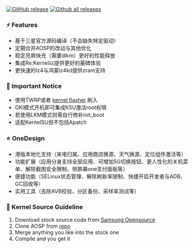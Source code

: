 [![GitHub release](https://img.shields.io/github/release/qlenlen/android_kernel_samsung_sm8550)](https://GitHub.com/qlenlen/android_kernel_samsung_sm8550/releases/) 
[![Github all releases](https://img.shields.io/github/downloads/qlenlen/android_kernel_samsung_sm8550/total)](https://GitHub.com/qlenlen/android_kernel_samsung_sm8550/releases/)
### :zap: Features
- 基于三星官方源码编译（不会缺失特定驱动）
- 定期合并AOSP的改动与其他优化
- 稳定亮屏快充（需要dlkm）更好的性能释放
- 集成Re:Kernel以提供更好的墓碑体验
- 更快速的lz4与鸿蒙lz4kd提供zram支持

### 🔖 Important Notice
- 使用TWRP或者 [kernel flasher](https://github.com/qlenlen/KernelFlasher/releases) 刷入
- GKI模式开机即可集成KSU激活root权限
- 若使用LKM模式则需自行修补init_boot
- 适配KernelSU但不包括Apatch

### ⭐ OneDesign
- 港版本地化支持（来电归属、应用商店换源、天气换源、定位组件激活等）
- 功能扩展（应用分身支持全部应用、可增加5G切换按钮、更人性化的关机菜单、解除截图安全限制、侧屏幕one支付面板等）
- 便捷功能（SELinux状态管理、解除刷新率限制、快捷开启开发者与ADB、GC回收等）
- 实用工具（去除AVB校验、分区备份、采样率测试等）

### 📰 Kernel Source Guideline
1. Download stock source code from [Samsung Opensource](https://opensource.samsung.com/uploadSearch?searchValue=S918B)
2. Clone AOSP from [repo](https://github.com/aosp-mirror/kernel_common/tree/android13-5.15-lts)
3. Merge anything you like into the stock one
4. Compile and you get it
